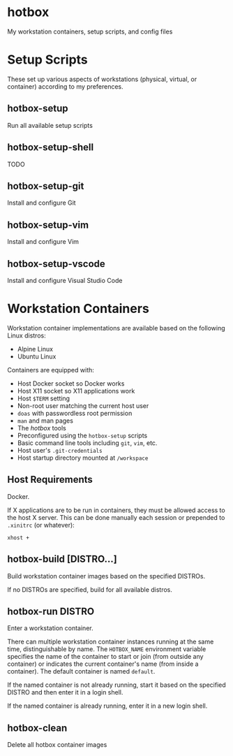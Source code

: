hotbox
======

My workstation containers, setup scripts, and config files



Setup Scripts
=============

These set up various aspects of workstations (physical, virtual, or container)
according to my preferences.


hotbox-setup
------------

Run all available setup scripts


hotbox-setup-shell
------------------

TODO


hotbox-setup-git
----------------

Install and configure Git


hotbox-setup-vim
----------------

Install and configure Vim


hotbox-setup-vscode
-------------------

Install and configure Visual Studio Code



Workstation Containers
======================

Workstation container implementations are available based on the following
Linux distros:

- Alpine Linux
- Ubuntu Linux

Containers are equipped with:

- Host Docker socket so Docker works
- Host X11 socket so X11 applications work
- Host `$TERM` setting
- Non-root user matching the current host user
- `doas` with passwordless root permission
- `man` and man pages
- The *hotbox* tools
- Preconfigured using the `hotbox-setup` scripts
- Basic command line tools including `git`, `vim`, etc.
- Host user's `.git-credentials`
- Host startup directory mounted at `/workspace`


Host Requirements
-----------------

Docker.

If X applications are to be run in containers, they must be allowed access to
the host X server.  This can be done manually each session or prepended to
`.xinitrc` (or whatever):

    xhost +


hotbox-build [DISTRO...]
------------------------

Build workstation container images based on the specified DISTROs.

If no DISTROs are specified, build for all available distros.


hotbox-run DISTRO
-----------------

Enter a workstation container.

There can multiple workstation container instances running at the same time,
distinguishable by name.  The `HOTBOX_NAME` environment variable specifies the
name of the container to start or join (from outside any container) or
indicates the current container's name (from inside a container).  The default
container is named `default`.

If the named container is not already running, start it based on the specified
DISTRO and then enter it in a login shell.

If the named container is already running, enter it in a new login shell.


hotbox-clean
------------

Delete all hotbox container images
